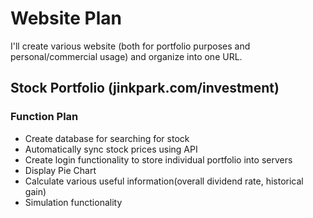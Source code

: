 # Website Plan
I'll create various website (both for portfolio purposes and personal/commercial usage) and organize into one URL.

## Stock Portfolio (jinkpark.com/investment)
### Function Plan
- Create database for searching for stock
- Automatically sync stock prices using API
- Create login functionality to store individual portfolio into servers
- Display Pie Chart
- Calculate various useful information(overall dividend rate, historical gain)
- Simulation functionality
